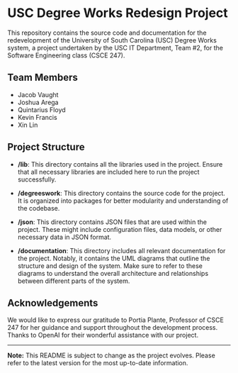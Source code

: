 # USC Degree Works Redesign Project

This repository contains the source code and documentation for the redevelopment of the University of South Carolina (USC) Degree Works system, a project undertaken by the USC IT Department, Team #2, for the Software Engineering class (CSCE 247).

## Team Members
- Jacob Vaught
- Joshua Arega
- Quintarius Floyd
- Kevin Francis
- Xin Lin

## Project Structure

- **/lib**: This directory contains all the libraries used in the project. Ensure that all necessary libraries are included here to run the project successfully.

- **/degreeswork**: This directory contains the source code for the project. It is organized into packages for better modularity and understanding of the codebase.

- **/json**: This directory contains JSON files that are used within the project. These might include configuration files, data models, or other necessary data in JSON format.

- **/documentation**: This directory includes all relevant documentation for the project. Notably, it contains the UML diagrams that outline the structure and design of the system. Make sure to refer to these diagrams to understand the overall architecture and relationships between different parts of the system.

## Acknowledgements

We would like to express our gratitude to Portia Plante, Professor of CSCE 247 for her guidance and support throughout the development process.
Thanks to OpenAI for their wonderful assistance with our project.

---
**Note:** This README is subject to change as the project evolves. Please refer to the latest version for the most up-to-date information.
